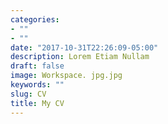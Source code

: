 ```yaml
---
categories:
- ""
- ""
date: "2017-10-31T22:26:09-05:00"
description: Lorem Etiam Nullam
draft: false
image: Workspace. jpg.jpg
keywords: ""
slug: CV
title: My CV
---
```


